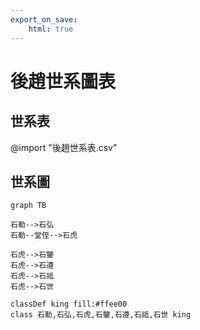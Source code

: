 ```yaml
---
export_on_save:
    html: true
---
```


# 後趙世系圖表

## 世系表

@import "後趙世系表.csv"

## 世系圖

```mermaid
graph TB

石勒-->石弘
石勒--堂侄-->石虎

石虎-->石鑒
石虎-->石遵
石虎-->石祗
石虎-->石世

classDef king fill:#ffee00
class 石勒,石弘,石虎,石鑒,石遵,石祗,石世 king
```